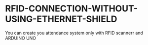 # RFID-CONNECTION-WITHOUT-USING-ETHERNET-SHIELD
You can create you attendance system only with RFID scannerr and ARDUINO UNO
